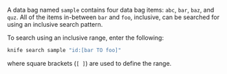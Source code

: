 A data bag named `sample` contains four data bag items: `abc`, `bar`,
`baz`, and `quz`. All of the items in-between `bar` and `foo`,
inclusive, can be searched for using an inclusive search pattern.

To search using an inclusive range, enter the following:

``` bash
knife search sample "id:[bar TO foo]"
```

where square brackets (`[ ]`) are used to define the range.